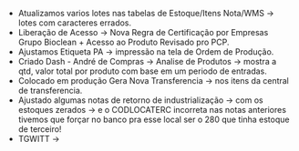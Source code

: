- Atualizamos varios lotes nas tabelas de Estoque/Itens Nota/WMS → lotes com caracteres errados.
- Liberação de Acesso → Nova Regra de Certificação por Empresas Grupo Bioclean + Acesso ao Produto Revisado pro PCP.
- Ajustamos Etiqueta PA → impressão na tela de Ordem de Produção.
- Criado Dash - André de Compras → Analise de Produtos → mostra a qtd, valor total por produto com base em um periodo de entradas.
- Colocado em produção Gera Nova Transferencia → nos itens da central de transferencia.
- Ajustado algumas notas de retorno de industrialização → com os estoques zerados → e o CODLOCATERC incorreta nas notas anteriores tivemos que forçar no banco pra esse local ser o 280 que tinha estoque de terceiro!
- TGWITT →
